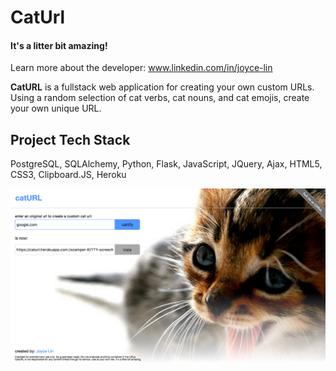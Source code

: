 # CatUrl #

#### It's a litter bit amazing!

Learn more about the developer: www.linkedin.com/in/joyce-lin

**CatURL** is a fullstack web application for creating your own custom URLs.  Using a random selection of cat verbs, cat nouns, and cat emojis, create your own unique URL.

## Project Tech Stack ##
PostgreSQL, SQLAlchemy, Python, Flask, JavaScript, JQuery, Ajax, HTML5, CSS3, Clipboard.JS, Heroku

![Homepage](https://github.com/loopDelicious/cat-url-mangler/blob/master/static/screenshot.png)

